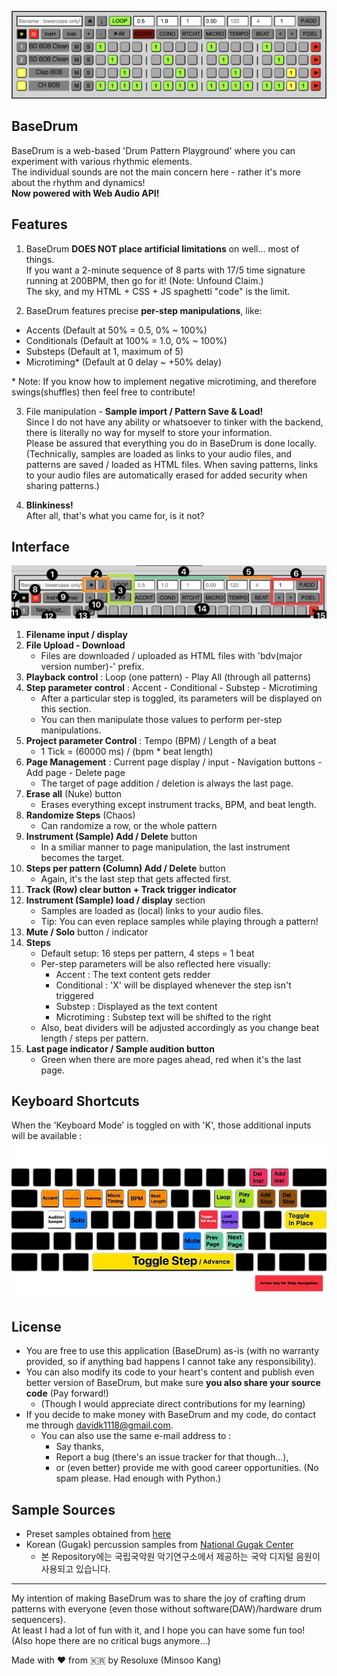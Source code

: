 ![BaseDrum Interface](img/BaseDrum_v1_1@2x.png)

## BaseDrum
BaseDrum is a web-based 'Drum Pattern Playground' where you can experiment with various rhythmic elements.  
The individual sounds are not the main concern here - rather it's more about the rhythm and dynamics!  
**Now powered with Web Audio API!**

## Features
1. BaseDrum **DOES NOT place artificial limitations** on well... most of things.  
If you want a 2-minute sequence of 8 parts with 17/5 time signature running at 200BPM, then go for it! (Note: Unfound Claim.)  
The sky, and my HTML + CSS + JS spaghetti "code" is the limit.

2. BaseDrum features precise **per-step manipulations**, like:

- Accents (Default at 50% = 0.5, 0% ~ 100%)
- Conditionals (Default at 100% = 1.0, 0% ~ 100%)
- Substeps (Default at 1, maximum of 5)
- Microtiming\* (Default at 0 delay ~ +50% delay)

\* Note: If you know how to implement negative microtiming, and therefore swings(shuffles) then feel free to contribute!

3. File manipulation - **Sample import / Pattern Save & Load!**  
Since I do not have any ability or whatsoever to tinker with the backend, there is literally no way for myself to store your information.  
Please be assured that everything you do in BaseDrum is done locally.  
(Technically, samples are loaded as links to your audio files, and patterns are saved / loaded as HTML files.
When saving patterns, links to your audio files are automatically erased for added security when sharing patterns.)   

4. **Blinkiness!**  
After all, that's what you came for, is it not?

## Interface
![BaseDrum Interface Explanation](img/BaseDrum_v1_1_Interface@2x.png)
1. **Filename input / display**
2. **File Upload - Download**
   - Files are downloaded / uploaded as HTML files with 'bdv(major version number)-' prefix.
3. **Playback control** : Loop (one pattern) - Play All (through all patterns)
4. **Step parameter control** : Accent - Conditional - Substep - Microtiming
   - After a particular step is toggled, its parameters will be displayed on this section.
   - You can then manipulate those values to perform per-step manipulations.
5. **Project parameter Control** : Tempo (BPM) / Length of a beat
   - 1 Tick = (60000 ms) / (bpm * beat length)
6. **Page Management** : Current page display / input - Navigation buttons - Add page - Delete page
   - The target of page addition / deletion is always the last page.
7. **Erase all** (Nuke) button
   - Erases everything except instrument tracks, BPM, and beat length.
8. **Randomize Steps** (Chaos)  
   - Can randomize a row, or the whole pattern
9. **Instrument (Sample) Add / Delete** button
    - In a smiliar manner to page manipulation, the last instrument becomes the target.
10. **Steps per pattern (Column) Add / Delete** button
    - Again, it's the last step that gets affected first.
11. **Track (Row) clear button + Track trigger indicator**
12. **Instrument (Sample) load / display** section
    - Samples are loaded as (local) links to your audio files.
    - Tip: You can even replace samples while playing through a pattern!
13. **Mute / Solo** button / indicator
14. **Steps**
    - Default setup: 16 steps per pattern, 4 steps = 1 beat
    - Per-step parameters will be also reflected here visually:
      - Accent : The text content gets redder
      - Conditional : 'X' will be displayed whenever the step isn't triggered
      - Substep : Displayed as the text content
      - Microtiming : Substep text will be shifted to the right
    - Also, beat dividers will be adjusted accordingly as you change beat length / steps per pattern.
15. **Last page indicator / Sample audition button**
    - Green when there are more pages ahead, red when it's the last page.
   
## Keyboard Shortcuts
When the 'Keyboard Mode' is toggled on with 'K', those additional inputs will be available :
![BaseDrum Keyboard Shortcuts](img/BaseDrum_kbd.png)
 
## License
- You are free to use this application (BaseDrum) as-is (with no warranty provided, so if anything bad happens I cannot take any responsibility).
- You can also modify its code to your heart's content and publish even better version of BaseDrum, but make sure **you also share your source code** (Pay forward!)  
  - (Though I would appreciate direct contributions for my learning)
- If you decide to make money with BaseDrum and my code, do contact me through davidk1118@gmail.com.
  - You can also use the same e-mail address to :
    - Say thanks,
    - Report a bug (there's an issue tracker for that though...),
    - or (even better) provide me with good career opportunities. (No spam please. Had enough with Python.)
   
## Sample Sources
- Preset samples obtained from [here](https://github.com/oramics/sampled)  
- Korean (Gugak) percussion samples from [National Gugak Center](https://www.gugak.go.kr/site/main/index001?menuid=001&lang=en)
  - 본 Repository에는 국립국악원 악기연구소에서 제공하는 국악 디지털 음원이 사용되고 있습니다.   

---

My intention of making BaseDrum was to share the joy of crafting drum patterns with everyone (even those without software(DAW)/hardware drum sequencers).  
At least I had a lot of fun with it, and I hope you can have some fun too! (Also hope there are no critical bugs anymore...)  

Made with ❤️ from 🇰🇷 by Resoluxe (Minsoo Kang)  
